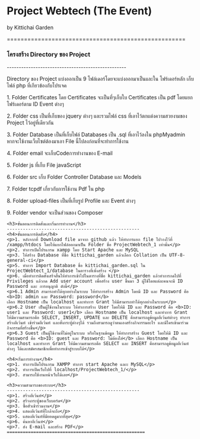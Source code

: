 <!DOCTYPE html>
<html>
<head>
	<meta charset="utf-8">
</head>
<body>
	<h1>Project Webtech (The Event)</h1>
	<p>by Kittichai Garden</p>
	====================================================
	<h3>โครงสร้าง Directory ของ Project</h3>
	--------------------------------------------------
	<p>Directory ของ Project แบ่งออกเป็น 9 โฟล์เดอร์โดยจะแบ่งออกมาเป็นและใน โฟร์เดอร์หลัก เก็บไฟล์ php ที่เกียวข้องกับโปรเจค</p>
	<p>1. Folder Certificates โดย Certificates จะเป็นที่ๆเก็บใบ Certificates เป็น pdf โดยแยกโฟร์เดอร์ตาม ID Event ต่างๆ</p>
	<p>2. Folder css เป็นที่เก็บของ jquery ต่างๆ และรวมไฟล์ css ที่เอาไว้ตกแต่งความสวยงามของ Project ไว้อยู่ที่เดียวกัน</p>
	<p>3. Folder Database เป็นที่เก็บไฟล์ Databases เป็น .sql ที่เอาไว้ลงใน phpMyadmin หากจะใช้งานเว็บไซต์ต้องมาเอา File นี้ไปลงก่อนที่จะทำการใช้งาน </p>
	<p>4. Folder email จะเก็บCodeการทำงานของ E-mail </p>
	<p>5. Folder js ที่เก็บ File javaScript </p>
	<p>6. Folder src เก็บ Folder Controller Database และ Models</p>
	<p>7. Folder tcpdf เกี่ยวกับการใช้งาน Pdf ใน php</p>
	<p>8. Folder upload-files เป็นที่เก็บรูป Profile และ Event ต่างๆ</p>
	<p>9. Folder vendor จะเป็นส่วนของ Composer</p>
	
	<h3>ขั้นตอนการติดตั้งและเริ่มการทำงาน</h3>
	--------------------------------------------------
	<h4>ขั้นตอนการติดตั้ง</h4>
	<p>1. หลังจากที่ Download file มาจาก github แล้ว ให้ทำการแยก file ไปวางไว้ที่ /xampp/htdocs โดยให้แยกไฟล์ออกมาเป็น Folder ชื่อ ProjectWebtech_1 เท่านั้น</p>
	<p>2. ทำการเปิดโปรแกรม xampp โดย Start Apache และ MySQL
	<p>3. ให้สร้าง Database ที่ชื่อ kittichai_garden แล้วเลือก Collation เป็น UTF-8-general-ci</p>
	<p>5. ทำการ Import Database ชื่อ kittichai_garden.sql ใน ProjectWebtect_1/database ในตารางที่เพิ่งสร้าง </p>
	<p>6. เมื่อทำการติดตั้งเสร้จสิ้นให้ทำการเข้าไปในตารางที่ชื่อ kittichai_garden แล้วทำการกดไปที่ Privileges แล้วกด Add user account เพื่อสร้าง user ขึ้นมา 3 ผู้ใช้โดยแต่ละคนจะมี ID Password และ การอนุญาติ ดังนี้</p>
	<p>6.1 Admin สามารถทำได้ทุกอย่างในระบบ ให้ทำการสร้าง Admin โดยมี ID และ Password คือ <b>ID: admin และ Password: password</b>
	เลือก Hostname เป็น localhost และทำการ Grant ให้มีสามารถทำได้ทุกอย่างในระบบ</p>
	<p>6.2 User เป็นผู้ใช้งานในระบบ ให้ทำการสร้าง User โดยให้มี ID และ Password คือ <b>ID: user1 และ Password: user1</b> เลือก Hostname เป็น localhost และทำการ Grant ให้มีความสามารถคือ SELECT, INSERT, UPDATE และ DELETE คือสามารถดูข้อมูลอีเว้นท์ต่างๆ ทำการสร้างอีเว้นท์ เข้าร่วมอีเว้นท์ และตั้งกระทู้ต่างๆได้ รวมถึงสามารถดูว่าตนเองสร้างกิจกรรมอะไร และมีใครเข้ามาร่วมกิจกรรมที่สร้างขึ้น</p>
	<p>6.3 Guest เป็นผู้ใช้งานที่ไม่อยู่ในระบบ หรือในฐานข้อมููล ให้ทำการสร้าง Guest โดยให้มี ID และ Password คือ <b>ID: guest และ Password: ไม่ต้องใส่</b> เลือก Hostname เป็น localhost และทำการ Grant ให้มีความสามารถคือ SELECT และ INSERT คือสามารถดูข้อมูลอีเว้นท์ต่างๆ ได้และสมัครสมาชิกเพื่อทำการเข้าสู่ระบบได้</p>
	
	<h4>เริ่มการทำงาน</h4>
	<p>1. ทำการเปิดโปรแกรม XAMPP ทำการ start Apache และะ MySQL</p>
	<p>2. ทำการเปิดเว็บไปที่ localhost/ProjectWebtech_1/</p>
	<p>3. สามารถใช้งานหน้าเว็บได้เลย</p>

	<h3>ความสามารถของระบบ</h3>
	--------------------------------------------------
	<p>1. สร้างอีเว้นท์</p>
	<p>2. สร้างกระทู้ของเว็บบอร์ด</p>
	<p>3. ซื้อตั๋วเข้าร่วมงาน</p>
	<p>4. แสดงอีเว้นท์ที่ใกล้จะถึง</p>
	<p>5. แสดงอีเว้นท์ที่มียอดดูมากที่สุด</p>
	<p>6. ค้นหาอีเว้นท์</p>
	<p>7. ส่ง E-mail และสร้าง PDF</p>
	====================================================


</body>
</html>
